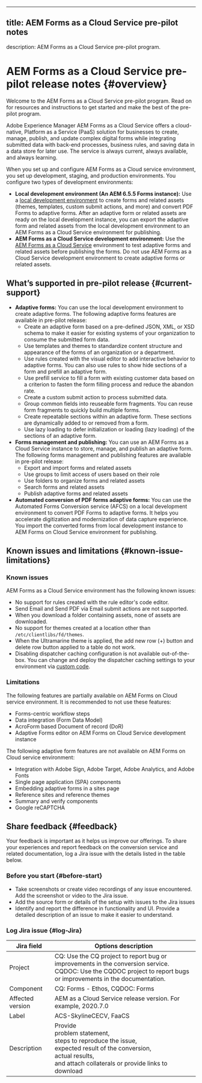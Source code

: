 - - -

## title: AEM Forms as a Cloud Service pre-pilot notes
description: AEM Forms as a Cloud Service pre-pilot program.

# AEM Forms as a Cloud Service pre-pilot release notes {#overview}

Welcome to the AEM Forms as a Cloud Service pre-pilot program. Read on for resources and instructions to get started and make the best of the pre-pilot program.

Adobe Experience Manager AEM Forms as a Cloud Service offers a cloud-native, Platform as a Service (PaaS) solution for businesses to create, manage, publish, and update complex digital forms while integrating submitted data with back-end processes, business rules, and saving data in a data store for later use. The service is always current, always available, and always learning.

When you set up and configure AEM Forms as a Cloud service environment, you set up development, staging, and production environments. You configure two types of development environments:

* **Local development environment (An AEM 6.5.5 Forms instance):** Use a [local development environment](setup-local-development-environment.md) to create forms and related assets (themes, templates, custom submit actions, and more) and convert PDF Forms to adaptive forms. After an adaptive form or related assets are ready on the local development instance, you can export the adaptive form and related assets from the local development environment to an AEM Forms as a Cloud Service environment for publishing.
* **AEM Forms as a Cloud Service development environment:** Use the [AEM Forms as a Cloud Service](setup-forms-cloud-service.md) environment to test adaptive forms and related assets before publishing the forms. Do not use AEM Forms as a Cloud Service development environment to create adaptive forms or related assets.

## What’s supported in pre-pilot release {#current-support}

* **Adaptive forms:** You can use the local development environment to create adaptive forms. The following adaptive forms features are available in pre-pilot release:
    * Create an adaptive form based on a pre-defined JSON, XML, or XSD schema to make it easier for existing systems of your organization to consume the submitted form data.
    * Use templates and themes to standardize content structure and appearance of the forms of an organization or a department.
    * Use rules created with the visual editor to add interactive behavior to adaptive forms. You can also use rules to show hide sections of a form and prefill an adaptive form.
    * Use prefill service to fill a form with existing customer data based on a criterion to fasten the form filling process and reduce the abandon rate.
    * Create a custom submit action to process submitted data.
    * Group common fields into reuseable form fragments. You can reuse form fragments to quickly build multiple forms.
    * Create repeatable sections within an adaptive form. These sections are dynamically added to or removed from a form.
    * Use lazy loading to defer initialization or loading (lazy loading) of the sections of an adaptive form.
* **Forms management and publishing:** You can use an AEM Forms as a Cloud Service instance to store, manage, and publish an adaptive form. The following forms management and publishing features are available in pre-pilot release:
    * Export and import forms and related assets
    * Use groups to limit access of users based on their role
    * Use folders to organize forms and related assets
    * Search forms and related assets
    * Publish adaptive forms and related assets
* **Automated conversion of PDF forms adaptive forms:** You can use the Automated Forms Conversion service (AFCS) on a local development environment to convert PDF Forms to adaptive forms. It helps you accelerate digitization and modernization of data capture experience. You import the converted forms from local development instance to AEM Forms on Cloud Service environment for publishing.

## Known issues and limitations {#known-issue-limitations}

### Known issues

AEM Forms as a Cloud Service environment has the following known issues:

* No support for rules created with the rule editor's code editor.
* Send Email and Send PDF via Email submit actions are not supported.
* When you download a folder containing assets, none of assets are downloaded.
* No support for themes created at a location other than `/etc/clientlibs/fd/themes`.
* When the Ultramarine theme is applied, the add new row (+) button and delete row button applied to a table do not work.
* Disabling dispatcher caching configuration is not available out-of-the-box. You can change and deploy the dispatcher caching settings to your environment via [custom code](setup-local-development-environment.md).

### Limitations

The following features are partially available on AEM Forms on Cloud service environment. It is recommended to not use these features:

* Forms-centric workflow steps
* Data integration (Form Data Model)
* AcroForm based Document of record (DoR)
* Adaptive Forms editor on AEM Forms on Cloud Service development instance

The following adaptive form features are not available on AEM Forms on Cloud service environment:

* Integration with Adobe Sign, Adobe Target, Adobe Analytics, and Adobe Fonts
* Single page application (SPA) components
* Embedding adaptive forms in a sites page
* Reference sites and reference themes
* Summary and verify components
* Google reCAPTCHA

## Share feedback {#feedback}

Your feedback is important as it helps us improve our offerings. To share your experiences and report feedback on the conversion service and related documentation, log a Jira issue with the details listed in the table below.

### Before you start {#before-start}

* Take screenshots or create video recordings of any issue encountered. Add the screenshot or video to the Jira issue.
* Add the source form or details of the setup with issues to the Jira issues
* Identify and report the difference in functionality and UI. Provide a detailed description of an issue to make it easier to understand.

### Log Jira issue {#log-Jira}

| Jira field | Options description |
| ---------- | ------------------- |
| Project | CQ: Use the CQ project to report bug or improvements in the conversion service.<br>CQDOC: Use the CQDOC project to report bugs or improvements in the documentation. |
| Component | CQ: Forms - Ethos, CQDOC: Forms |
| Affected version | AEM as a Cloud Service release version. For example, 2020.7.0 |
| Label | ACS-SkylineCECV, FaaCS |
| Description | Provide<br>problem statement,<br>steps to reproduce the issue,<br>expected result of the conversion,<br>actual results,<br>and attach collaterals or provide links to download |